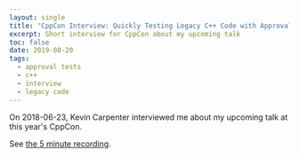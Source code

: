 ```yaml
---
layout: single
title: "CppCon Interview: Quickly Testing Legacy C++ Code with Approval Tests"
excerpt: Short interview for CppCon about my upcoming talk
toc: false
date: 2019-08-20
tags:
  - approval tests
  - c++
  - interview
  - legacy code
---
```


On 2018-06-23, Kevin Carpenter interviewed me about my upcoming talk at this year's CppCon.

See [the 5 minute recording](https://www.youtube.com/watch?v=R18rvcwS8VE&feature=youtu.be).
